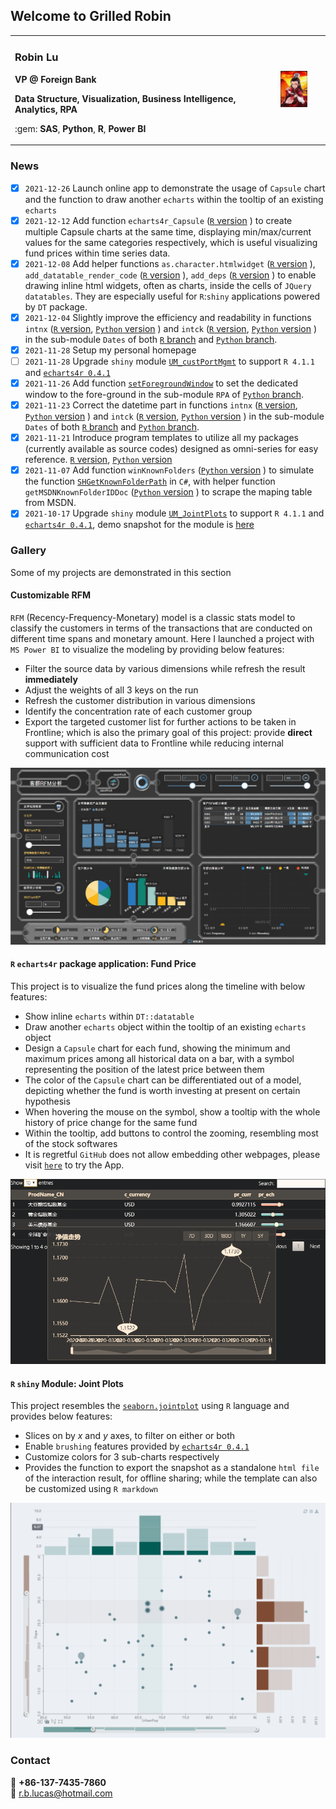 ## Welcome to Grilled Robin

<!-- https://stackoverflow.com/questions/1705895/python-markdown-markdown-inside-html-blocks -->
<table border="0" width="100%">
  <tr>
    <td width="80%">
      <h3>Robin Lu</h3>
      <p><b>VP @ Foreign Bank</b></p>
      <p><b>Data Structure, Visualization, Business Intelligence, Analytics, RPA</b></p>
      <p markdown="1">:gem: <b>SAS</b>, <b>Python</b>, <b>R</b>, <b>Power BI</b></p>
    </td>
    <td width="20%" align="center">
      <img src="assets/images/photo.jpg" width="50%">
    </td>
  </tr>
</table>

### News

- [x] `2021-12-26` Launch online app to demonstrate the usage of `Capsule` chart and the function to draw another `echarts` within the tooltip of an existing `echarts`
- [x] `2021-12-12` Add function `echarts4r_Capsule` \([`R` version](https://github.com/GrilledRobin/omni-series/blob/master/R/omniR/Visualization/echarts4r_Capsule.r) \) to create multiple Capsule charts at the same time, displaying min/max/current values for the same categories respectively, which is useful visualizing fund prices within time series data.
- [x] `2021-12-08` Add helper functions `as.character.htmlwidget` \([`R` version](https://github.com/GrilledRobin/omni-series/blob/master/R/omniR/Visualization/as.character.htmlwidget.r) \), `add_datatable_render_code` \([`R` version](https://github.com/GrilledRobin/omni-series/blob/master/R/omniR/Visualization/add_datatable_render_code.r) \), `add_deps` \([`R` version](https://github.com/GrilledRobin/omni-series/blob/master/R/omniR/Visualization/add_deps.r) \) to enable drawing inline html widgets, often as charts, inside the cells of `JQuery` `datatables`. They are especially useful for `R`:`shiny` applications powered by `DT` package.
- [x] `2021-12-04` Slightly improve the efficiency and readability in functions `intnx` \([`R` version](https://github.com/GrilledRobin/omni-series/blob/master/R/omniR/Dates/intnx.r), [`Python` version](https://github.com/GrilledRobin/omni-series/blob/master/Python/omniPy/Dates/intnx.py) \) and `intck` \([`R` version](https://github.com/GrilledRobin/omni-series/blob/master/R/omniR/Dates/intck.r), [`Python` version](https://github.com/GrilledRobin/omni-series/blob/master/Python/omniPy/Dates/intck.py) \) in the sub-module `Dates` of both [`R` branch](https://github.com/GrilledRobin/omni-series/tree/master/R/omniR) and [`Python` branch](https://github.com/GrilledRobin/omni-series/tree/master/Python/omniPy).
- [x] `2021-11-28` Setup my personal homepage
- [ ] `2021-11-28` Upgrade `shiny` module [`UM_custPortMgmt`](https://github.com/GrilledRobin/omni-series/blob/master/R/omniR/UsrShinyModules/Ops/UM_custPortMgmt.r) to support `R 4.1.1` and [`echarts4r 0.4.1`](https://echarts4r.john-coene.com/)
- [x] `2021-11-26` Add function [`setForegroundWindow`](https://github.com/GrilledRobin/omni-series/blob/master/Python/omniPy/RPA/setForegroundWindow.py) to set the dedicated window to the fore-ground in the sub-module `RPA` of [`Python` branch](https://github.com/GrilledRobin/omni-series/tree/master/Python/omniPy).
- [x] `2021-11-23` Correct the datetime part in functions `intnx` \([`R` version](https://github.com/GrilledRobin/omni-series/blob/master/R/omniR/Dates/intnx.r), [`Python` version](https://github.com/GrilledRobin/omni-series/blob/master/Python/omniPy/Dates/intnx.py) \) and `intck` \([`R` version](https://github.com/GrilledRobin/omni-series/blob/master/R/omniR/Dates/intck.r), [`Python` version](https://github.com/GrilledRobin/omni-series/blob/master/Python/omniPy/Dates/intck.py) \) in the sub-module `Dates` of both [`R` branch](https://github.com/GrilledRobin/omni-series/tree/master/R/omniR) and [`Python` branch](https://github.com/GrilledRobin/omni-series/tree/master/Python/omniPy).
- [x] `2021-11-21` Introduce program templates to utilize all my packages \(currently available as source codes\) designed as omni-series for easy reference. [`R` version](https://github.com/GrilledRobin/omni-series/tree/master/R/Programs), [`Python` version](https://github.com/GrilledRobin/omni-series/tree/master/Python/Programs)
- [x] `2021-11-07` Add function `winKnownFolders` \([`Python` version](https://github.com/GrilledRobin/omni-series/blob/master/Python/omniPy/FileSystem/winKnownFolders.py) \) to simulate the function [`SHGetKnownFolderPath`](https://docs.microsoft.com/en-us/windows/win32/api/shlobj_core/nf-shlobj_core-shgetknownfolderpath) in `C#`, with helper function `getMSDNKnownFolderIDDoc` \([`Python` version](https://github.com/GrilledRobin/omni-series/blob/master/Python/omniPy/FileSystem/getMSDNKnownFolderIDDoc.py) \) to scrape the maping table from MSDN.
- [x] `2021-10-17` Upgrade `shiny` module [`UM_JointPlots`](https://github.com/GrilledRobin/omni-series/blob/master/R/omniR/UsrShinyModules/Stats/UM_JointPlots.r) to support `R 4.1.1` and [`echarts4r 0.4.1`](https://echarts4r.john-coene.com/), demo snapshot for the module is [here](assets/images/demo_UM_JointPlots.png)

### Gallery

Some of my projects are demonstrated in this section

#### Customizable RFM

`RFM` \(Recency-Frequency-Monetary\) model is a classic stats model to classify the customers in terms of the transactions that are conducted on different time spans and monetary amount. Here I launched a project with `MS Power BI` to visualize the modeling by providing below features:
- Filter the source data by various dimensions while refresh the result **immediately**
- Adjust the weights of all 3 keys on the run
- Refresh the customer distribution in various dimensions
- Identify the concentration rate of each customer group
- Export the targeted customer list for further actions to be taken in Frontline; which is also the primary goal of this project: provide **direct** support with sufficient data to Frontline while reducing internal communication cost

![RFM demo](assets/images/demo_RFM.png)

#### `R` `echarts4r` package application: Fund Price

This project is to visualize the fund prices along the timeline with below features:
- Show inline `echarts` within `DT::datatable`
- Draw another `echarts` object within the tooltip of an existing `echarts` object
- Design a `Capsule` chart for each fund, showing the minimum and maximum prices among all historical data on a bar, with a symbol representing the position of the latest price between them
- The color of the `Capsule` chart can be differentiated out of a model, depicting whether the fund is worth investing at present on certain hypothesis
- When hovering the mouse on the symbol, show a tooltip with the whole history of price change for the same fund
- Within the tooltip, add buttons to control the zooming, resembling most of the stock softwares
- It is regretful `GitHub` does not allow embedding other webpages, please visit [`here`](https://grilledrobin.shinyapps.io/fundprice/) to try the App.

![Fund Price](assets/images/demo_FundPrice.png)

#### `R` `shiny` Module: Joint Plots

This project resembles the [`seaborn.jointplot`](http://seaborn.pydata.org/generated/seaborn.jointplot.html) using `R` language and provides below features:
- Slices on by <em>x</em> and <em>y</em> axes, to filter on either or both
- Enable `brushing` features provided by [`echarts4r 0.4.1`](https://echarts4r.john-coene.com/)
- Customize colors for 3 sub-charts respectively
- Provides the function to export the snapshot as a standalone `html file` of the interaction result, for offline sharing; while the template can also be customized using `R markdown`

![Joint Plot demo](assets/images/demo_UM_JointPlots.png)

### Contact

:iphone: **+86-137-7435-7860**  
:email: r.b.lucas@hotmail.com
